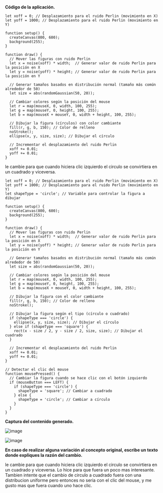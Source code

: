 **Código de la aplicación.**

```
let xoff = 0; // Desplazamiento para el ruido Perlin (movimiento en X)
let yoff = 1000; // Desplazamiento para el ruido Perlin (movimiento en Y)

function setup() {
  createCanvas(800, 600);
  background(255);
}

function draw() {
  // Mover las figuras con ruido Perlin
  let x = noise(xoff) * width;  // Generar valor de ruido Perlin para la posición en X
  let y = noise(yoff) * height; // Generar valor de ruido Perlin para la posición en Y
  
  // Generar tamaños basados en distribución normal (tamaño más común alrededor de 50)
  let size = abs(randomGaussian(50, 20));

  // Cambiar colores según la posición del mouse
  let r = map(mouseX, 0, width, 100, 255);
  let g = map(mouseY, 0, height, 100, 255);
  let b = map(mouseX + mouseY, 0, width + height, 100, 255);

  // Dibujar la figura (círculos) con color cambiante
  fill(r, g, b, 150); // Color de relleno
  noStroke();
  ellipse(x, y, size, size); // Dibujar el círculo
  
  // Incrementar el desplazamiento del ruido Perlin
  xoff += 0.01;
  yoff += 0.01;
}
```

le cambie para que cuando hiciera clic izquierdo el circulo se convirtiera en un cuadrado y viceversa. 

```
let xoff = 0; // Desplazamiento para el ruido Perlin (movimiento en X)
let yoff = 1000; // Desplazamiento para el ruido Perlin (movimiento en Y)
let shapeType = 'circle'; // Variable para controlar la figura a dibujar

function setup() {
  createCanvas(800, 600);
  background(255);
}

function draw() {
  // Mover las figuras con ruido Perlin
  let x = noise(xoff) * width;  // Generar valor de ruido Perlin para la posición en X
  let y = noise(yoff) * height; // Generar valor de ruido Perlin para la posición en Y
  
  // Generar tamaños basados en distribución normal (tamaño más común alrededor de 50)
  let size = abs(randomGaussian(50, 20));

  // Cambiar colores según la posición del mouse
  let r = map(mouseX, 0, width, 100, 255);
  let g = map(mouseY, 0, height, 100, 255);
  let b = map(mouseX + mouseY, 0, width + height, 100, 255);

  // Dibujar la figura con el color cambiante
  fill(r, g, b, 150); // Color de relleno
  noStroke();

  // Dibujar la figura según el tipo (círculo o cuadrado)
  if (shapeType === 'circle') {
    ellipse(x, y, size, size); // Dibujar el círculo
  } else if (shapeType === 'square') {
    rect(x - size / 2, y - size / 2, size, size); // Dibujar el cuadrado
  }
  
  // Incrementar el desplazamiento del ruido Perlin
  xoff += 0.01;
  yoff += 0.01;
}

// Detectar el clic del mouse
function mousePressed() {
  // Cambiar la figura cuando se hace clic con el botón izquierdo
  if (mouseButton === LEFT) {
    if (shapeType === 'circle') {
      shapeType = 'square'; // Cambiar a cuadrado
    } else {
      shapeType = 'circle'; // Cambiar a círculo
    }
  }
}
```

**Captura del contenido generado.**

![image](https://github.com/user-attachments/assets/594fa4aa-1cba-43c1-b1b3-b88b14000486)

![image](https://github.com/user-attachments/assets/6c818a44-6ad4-4361-9e84-7eefef33432d)

**En caso de realizar alguna variación al concepto original, escribe un texto donde expliques la razón del cambio.**

le cambie para que cuando hiciera clic izquierdo el circulo se convirtiera en un cuadrado y viceversa. Lo hice para que fuera un poco mas interesante. Tambien intente que el cambio de circulo a cuadrado fuera con una distribucion uniforme pero entonces no seria con el clic del mouse, y me gusto mas que fuera cuando uno hace clic.
